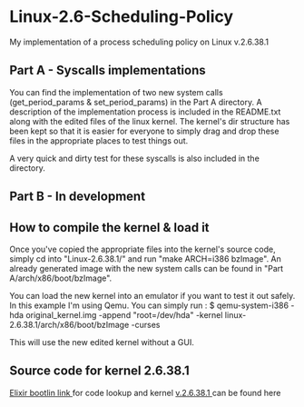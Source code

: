 # Linux-2.6-Scheduling-Policy
My implementation of a process scheduling policy on Linux v.2.6.38.1

## Part A - Syscalls implementations

You can find the implementation of two new system calls (get_period_params & set_period_params) in the Part A directory. A description of the implementation process
is included in the README.txt along with the edited files of the linux kernel. The kernel's dir structure has been kept so that it is easier for everyone to simply drag and drop
these files in the appropriate places to test things out.

A very quick and dirty test for these syscalls is also included in the directory.

## Part B - In development


## How to compile the kernel & load it

Once you've copied the appropriate files into the kernel's source code, simply cd into "Linux-2.6.38.1/" and run "make ARCH=i386 bzImage". An already generated image with the
new system calls can be found in "Part A/arch/x86/boot/bzImage".

You can load the new kernel into an emulator if you want to test it out safely. In this example I'm using Qemu. You can simply run :
$ qemu-system-i386 -hda original_kernel.img -append "root=/dev/hda" -kernel 
linux-2.6.38.1/arch/x86/boot/bzImage -curses

This will use the new edited kernel without a GUI.

## Source code for kernel 2.6.38.1
<a href="https://elixir.bootlin.com/linux/v2.6.38.1/source">Elixir bootlin link </a> for code lookup and kernel <a href="https://mirrors.edge.kernel.org/pub/linux/kernel/v2.6/"> v.2.6.38.1 </a> can be found here
